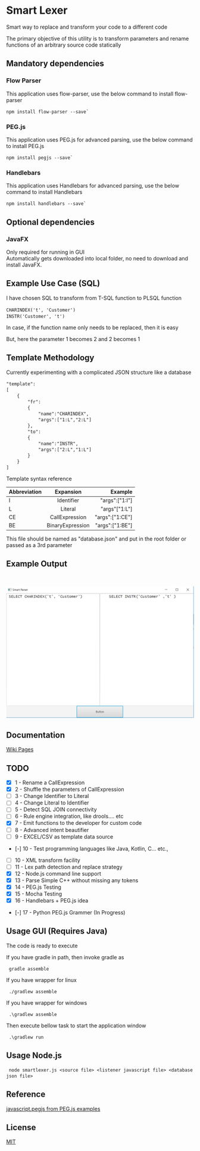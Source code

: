 # Smart Lexer
Smart way to replace and transform your code to a different code

The primary objective of this utility is to transform parameters and rename functions of an arbitrary source code statically

## Mandatory dependencies

### Flow Parser
This application uses flow-parser, use the below command to install flow-parser

```
npm install flow-parser --save`
```

### PEG.js
This application uses PEG.js for advanced parsing, use the below command to install PEG.js

```
npm install pegjs --save`
```

### Handlebars
This application uses Handlebars for advanced parsing, use the below command to install Handlebars

```
npm install handlebars --save`
```

## Optional dependencies

### JavaFX
Only required for running in GUI<br/>
Automatically gets downloaded into local folder, no need to download and install JavaFX.

 
## Example Use Case (SQL)
I have chosen SQL to transform from T-SQL function to PLSQL function

`CHARINDEX('t', 'Customer')`<br/>
`INSTR('Customer', 't')`

In case, if the function name only needs to be replaced, then it is easy

But, here the parameter 1 becomes 2 and 2 becomes 1

## Template Methodology
Currently experimenting with a complicated JSON structure like a database

    "template":
    [
        {
            "fr":
            {
                "name":"CHARINDEX",
                "args":["1:L","2:L"]
            },
            "to":
            {
                "name":"INSTR",
                "args":["2:L","1:L"]
            }
        }
    ]
Template syntax reference

| Abbreviation  | Expansion           | Example  |
| ------------- |:-------------:| -----:|
| I      | Identifier | "args":["1:I"] |
| L      | Literal      |   "args"["1:L"] |
| CE | CallExpression      |   "args":["1:CE"] |
| BE | BinaryExpression      |   "args":["1:BE"] |

This file should be named as "database.json" and put in the root folder or passed as a 3rd parameter

## Example Output
&#10240;  <!-- Hack to add whitespace -->

<p align="center">
  <img src="/docs/static/screenshot-1.png">
</p>

## Documentation

[Wiki Pages](https://github.com/dickensas/smartlexer/wiki)

## TODO

- [x] 1 - Rename a CallExpression 
- [x] 2 - Shuffle the parameters of CallExpression
- [ ] 3 - Change Identifier to Literal
- [ ] 4 - Change Literal to Identifier
- [ ] 5 - Detect SQL JOIN connectivity
- [ ] 6 - Rule engine integration, like drools.... etc
- [x] 7 - Emit functions to the developer for custom code
- [ ] 8 - Advanced intent beautifier
- [ ] 9 - EXCEL/CSV as template data source
- [-] 10  - Test programming languages like Java, Kotlin, C... etc.,
- [ ] 10  - XML transform facility
- [ ] 11  - Lex path detection and replace strategy
- [x] 12  - Node.js command line support
- [x] 13  - Parse Simple C++ without missing any tokens
- [x] 14  - PEG.js Testing
- [x] 15  - Mocha Testing
- [x] 16  - Handlebars + PEG.js idea
- [-] 17  - Python PEG.js Grammer (In Progress)

## Usage GUI (Requires Java)
The code is ready to execute

If you have gradle in path, then invoke gradle as

     gradle assemble

If you have wrapper for linux

     ./gradlew assemble

If you have wrapper for windows

     .\gradlew assemble

Then execute bellow task to start the application window

     .\gradlew run

## Usage Node.js

     node smartlexer.js <source file> <listener javascript file> <database json file>

## Reference

[javascript.pegjs from PEG.js examples](https://github.com/pegjs/pegjs/blob/master/examples/javascript.pegjs)
     
## License

[MIT](/LICENSE)